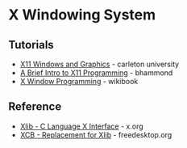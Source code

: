 X Windowing System
==================

Tutorials
---------

* [X11 Windows and Graphics](https://people.scs.carleton.ca/~claurend/Courses/COMP2401/Notes/COMP2401_Ch8_Graphics.pdf) - carleton university
* [A Brief Intro to X11 Programming](http://mech.math.msu.su/~vvb/2course/Borisenko/CppProjects/GWindow/xintro.html) - bhammond
* [X Window Programming](https://en.wikibooks.org/wiki/X_Window_Programming) - wikibook

Reference
---------

* [Xlib - C Language X Interface](https://www.x.org/releases/current/doc/libX11/libX11/libX11.html) - x.org
* [XCB - Replacement for Xlib](https://xcb.freedesktop.org/) - freedesktop.org
